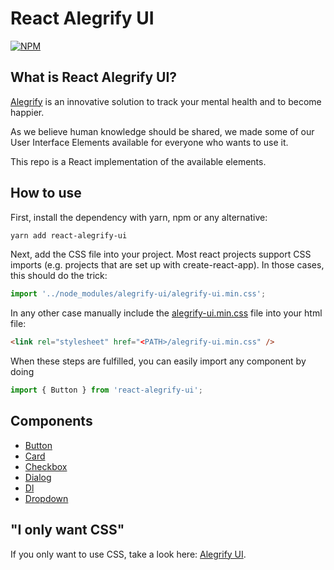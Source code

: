 # React Alegrify UI

[![NPM](https://nodei.co/npm/react-alegrify-ui.png)](https://npmjs.org/package/react-alegrify-ui)

## What is React Alegrify UI?

[Alegrify](https://alegrify.com) is an innovative solution to track your mental health and to become happier.

As we believe human knowledge should be shared, we made some of our User Interface Elements available 
for everyone who wants to use it.

This repo is a React implementation of the available elements.

## How to use

First, install the dependency with yarn, npm or any alternative:

```bash
yarn add react-alegrify-ui
```

Next, add the CSS file into your project.
Most react projects support CSS imports (e.g. projects that are set up with create-react-app).
In those cases, this should do the trick:

```js
import '../node_modules/alegrify-ui/alegrify-ui.min.css';
```

In any other case manually include the [alegrify-ui.min.css](https://raw.githubusercontent.com/dejakob/alegrify-ui/master/alegrify-ui.min.css) file into your html file:

```html
<link rel="stylesheet" href="<PATH>/alegrify-ui.min.css" />
```

When these steps are fulfilled, you can easily import any component by doing

```js
import { Button } from 'react-alegrify-ui';
```

## Components

* [Button](./docs-build/button.html)
* [Card](./docs-build/card.html)
* [Checkbox](./docs-build/checkbox.html)
* [Dialog](./docs-build/dialog.html)
* [Dl](./docs-build/dl.html)
* [Dropdown](./docs-build/dropdown.html)

## "I only want CSS"

If you only want to use CSS, take a look here: [Alegrify UI](https://dejakob.com/alegrify-ui).